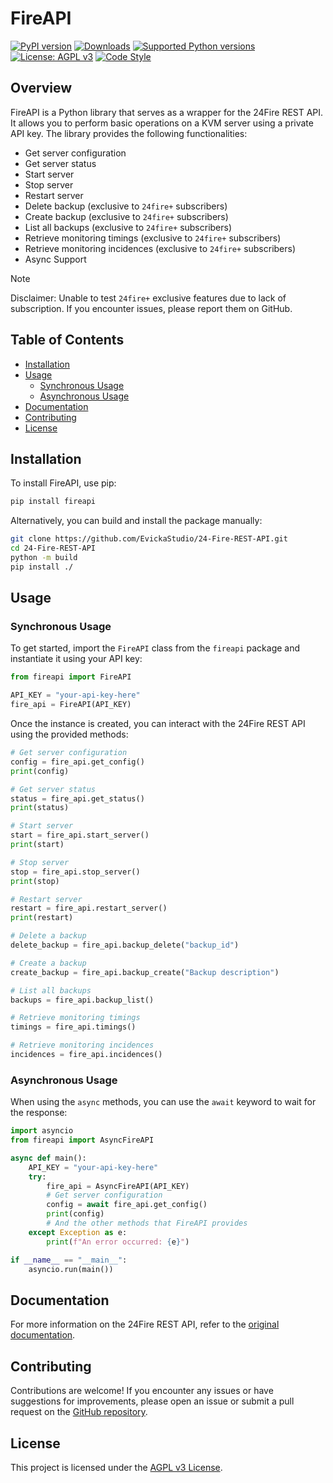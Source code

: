 # FireAPI

[![PyPI version](https://badge.fury.io/py/fireapi.svg)](https://badge.fury.io/py/fireapi)
[![Downloads](https://pepy.tech/badge/fireapi)](https://pepy.tech/project/fireapi)
[![Supported Python versions](https://img.shields.io/pypi/pyversions/fireapi.svg)](https://pypi.org/project/fireapi/)
[![License: AGPL v3](https://img.shields.io/badge/License-AGPL_v3-blue.svg)](https://www.gnu.org/licenses/agpl-3.0)
[![Code Style](https://img.shields.io/badge/code%20style-black-000000.svg)](https://github.com/psf/black)

## Overview

FireAPI is a Python library that serves as a wrapper for the 24Fire REST API. It allows you to perform basic operations on a KVM server using a private API key. The library provides the following functionalities:

* Get server configuration
* Get server status
* Start server
* Stop server
* Restart server
* Delete backup (exclusive to `24fire+` subscribers)
* Create backup (exclusive to `24fire+` subscribers)
* List all backups (exclusive to `24fire+` subscribers)
* Retrieve monitoring timings (exclusive to `24fire+` subscribers)
* Retrieve monitoring incidences (exclusive to `24fire+` subscribers)
* Async Support

> [!NOTE]
> Disclaimer: Unable to test `24fire+` exclusive features due to lack of subscription. If you encounter issues, please report them on GitHub.

## Table of Contents

* [Installation](#installation)
* [Usage](#usage)
  * [Synchronous Usage](#synchronous-usage)
  * [Asynchronous Usage](#asynchronous-usage)
* [Documentation](#documentation)
* [Contributing](#contributing)
* [License](#license)

## Installation

To install FireAPI, use pip:

```bash
pip install fireapi
```

Alternatively, you can build and install the package manually:

```bash
git clone https://github.com/EvickaStudio/24-Fire-REST-API.git
cd 24-Fire-REST-API
python -m build
pip install ./
```

## Usage

### Synchronous Usage

To get started, import the `FireAPI` class from the `fireapi` package and instantiate it using your API key:

```python
from fireapi import FireAPI

API_KEY = "your-api-key-here"
fire_api = FireAPI(API_KEY)
```

Once the instance is created, you can interact with the 24Fire REST API using the provided methods:

```python
# Get server configuration
config = fire_api.get_config()
print(config)

# Get server status
status = fire_api.get_status()
print(status)

# Start server
start = fire_api.start_server()
print(start)

# Stop server
stop = fire_api.stop_server()
print(stop)

# Restart server
restart = fire_api.restart_server()
print(restart)

# Delete a backup
delete_backup = fire_api.backup_delete("backup_id")

# Create a backup
create_backup = fire_api.backup_create("Backup description")

# List all backups
backups = fire_api.backup_list()

# Retrieve monitoring timings
timings = fire_api.timings()

# Retrieve monitoring incidences
incidences = fire_api.incidences()
```

### Asynchronous Usage

When using the `async` methods, you can use the `await` keyword to wait for the response:

```python
import asyncio
from fireapi import AsyncFireAPI

async def main():
    API_KEY = "your-api-key-here"
    try:
        fire_api = AsyncFireAPI(API_KEY)
        # Get server configuration
        config = await fire_api.get_config()
        print(config)
        # And the other methods that FireAPI provides
    except Exception as e:
        print(f"An error occurred: {e}")

if __name__ == "__main__":
    asyncio.run(main())
```

## Documentation

For more information on the 24Fire REST API, refer to the [original documentation](https://apidocs.24fire.de/).

## Contributing

Contributions are welcome! If you encounter any issues or have suggestions for improvements, please open an issue or submit a pull request on the [GitHub repository](https://github.com/EvickaStudio/24-Fire-REST-API).

## License

This project is licensed under the [AGPL v3 License](LICENSE).
